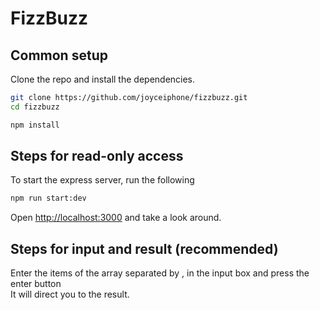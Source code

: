 # FizzBuzz

## Common setup

Clone the repo and install the dependencies.

```bash
git clone https://github.com/joyceiphone/fizzbuzz.git
cd fizzbuzz
```

```bash
npm install
```

## Steps for read-only access

To start the express server, run the following

```bash
npm run start:dev
```

Open [http://localhost:3000](http://localhost:3000) and take a look around.

## Steps for input and result (recommended)

Enter the items of the array separated by , in the input box and press the enter button </br>
It will direct you to the result.
